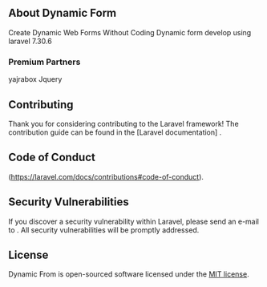  

## About Dynamic Form

Create Dynamic Web Forms Without Coding 
Dynamic form develop using laravel 7.30.6  
 
### Premium Partners
 yajrabox
 Jquery
 

## Contributing

Thank you for considering contributing to the Laravel framework! The contribution guide can be found in the [Laravel documentation] .

## Code of Conduct
 (https://laravel.com/docs/contributions#code-of-conduct).

## Security Vulnerabilities

If you discover a security vulnerability within Laravel, please send an e-mail to . All security vulnerabilities will be promptly addressed.

## License

Dynamic From is open-sourced software licensed under the [MIT license](https://opensource.org/licenses/MIT).
